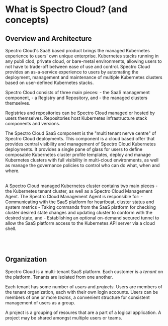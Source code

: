 # What is Spectro Cloud? (and concepts)

## Overview and Architecture

Spectro Cloud's SaaS based product brings the managed Kubernetes experience to users' own unique enterprise. Kubernetes stacks running in any publi clod, private cloud, or bare-metal environments, allowing users to not have to trade-off between ease of use and control. Spectro Cloud provides an as-a-service experience to users by automating the deployment, management and maintenance of multiple Kubernetes clusters based on user-defined Kubernetes stacks.

Spectro Cloud consists of three main pieces:
    - the SaaS management component,
    - a Registry and Repository, and
    - the managed clusters themselves.
    
Registries and repositories can be Spectro Cloud managed or hosted by users themselves. Repositories host Kubernetes infrastructure stack components and versions.

The Spectro Cloud SaaS component is the "multi tenant nerve centre" of Spectro Cloud deployments. This component is a cloud based offer that provides central visibility and management of Spectro Cloud Kubernetes deployments. It provides a single pane of glass for users to define composable Kubernetes cluster profile templates, deploy and manage Kubernetes clusters with full visibility in multi-cloud environments, as well as manage the governance policies to control who can do what, when and where.<br><br>

A Spectro Cloud managed Kubernetes cluster contains two main pieces - the Kubernetes tenant cluster, as well as a Spectro Cloud Management Agent. The Spectro Cloud Management Agent is responsible for:
    - Communicating with the SaaS platform for heartbeat, cluster status and system metrics
    - Taking commands from the SaaS platform for checking cluster desired state changes and updating cluster to conform with the desired state, and
    - Establishing an optional on-demand secured tunnel to allow the SaaS platform access to the Kubernetes API server via a cloud shell.

<br>

<br>

## Organization

Spectro Cloud is a multi-tenant SaaS platform. Each customer is a *tenant* on the platform. Tenants are isolated from one another.

Each tenant has some number of *users* and *projects.* Users are members of the tenant organization, each with their own login accounts. Users can be members of one or more *teams*, a convenient structure for consistent management of users as a group.

A project is a grouping of resoures that are a part of a logical application. A project may be shared amongst multiple users or teams.

<br>

<br>
